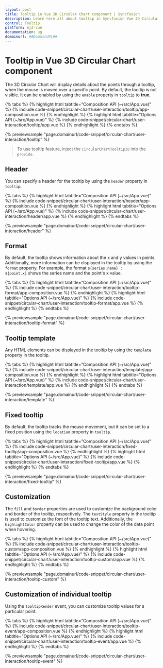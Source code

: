 ```yaml
---
layout: post
title: Tooltip in Vue 3D Circular Chart component | Syncfusion
description: Learn here all about tooltip in Syncfusion Vue 3D Circular Chart component of Syncfusion Essential JS 2 and more.
control: Tooltip 
platform: ej2-vue
documentation: ug
domainurl: ##DomainURL##
---
```


# Tooltip in Vue 3D Circular Chart component

The 3D Circular Chart will display details about the points through a tooltip, when the mouse is moved over a specific point. By default, the tooltip is not visible. It can be enabled by using the `enable` property in `tooltip` to **true**.

{% tabs %}
{% highlight html tabtitle="Composition API (~/src/App.vue)" %}
{% include code-snippet/circular-chart/user-interaction/tooltip/app-composition.vue %}
{% endhighlight %}
{% highlight html tabtitle="Options API (~/src/App.vue)" %}
{% include code-snippet/circular-chart/user-interaction/tooltip/app.vue %}
{% endhighlight %}
{% endtabs %}
        
{% previewsample "page.domainurl/code-snippet/circular-chart/user-interaction/tooltip" %}

>To use tooltip feature, inject the `CircularChartTooltip3D` into the `provide`.

## Header

You can specify a header for the tooltip by using the `header` property in `tooltip`.

{% tabs %}
{% highlight html tabtitle="Composition API (~/src/App.vue)" %}
{% include code-snippet/circular-chart/user-interaction/header/app-composition.vue %}
{% endhighlight %}
{% highlight html tabtitle="Options API (~/src/App.vue)" %}
{% include code-snippet/circular-chart/user-interaction/header/app.vue %}
{% endhighlight %}
{% endtabs %}
        
{% previewsample "page.domainurl/code-snippet/circular-chart/user-interaction/header" %}

## Format

By default, the tooltip shows information about the x and y values in points. Additionally, more information can be displayed in the tooltip by using the `format` property. For example, the format `${series.name} : ${point.x}` shows the series name and the point's x value.

{% tabs %}
{% highlight html tabtitle="Composition API (~/src/App.vue)" %}
{% include code-snippet/circular-chart/user-interaction/tooltip-format/app-composition.vue %}
{% endhighlight %}
{% highlight html tabtitle="Options API (~/src/App.vue)" %}
{% include code-snippet/circular-chart/user-interaction/tooltip-format/app.vue %}
{% endhighlight %}
{% endtabs %}
        
{% previewsample "page.domainurl/code-snippet/circular-chart/user-interaction/tooltip-format" %}

## Tooltip template

Any HTML elements can be displayed in the tooltip by using the `template` property in the tooltip.

{% tabs %}
{% highlight html tabtitle="Composition API (~/src/App.vue)" %}
{% include code-snippet/circular-chart/user-interaction/template/app-composition.vue %}
{% endhighlight %}
{% highlight html tabtitle="Options API (~/src/App.vue)" %}
{% include code-snippet/circular-chart/user-interaction/template/app.vue %}
{% endhighlight %}
{% endtabs %}
        
{% previewsample "page.domainurl/code-snippet/circular-chart/user-interaction/template" %}

## Fixed tooltip

By default, the tooltip tracks the mouse movement, but it can be set to a fixed position using the `location` property in `tooltip`.

{% tabs %}
{% highlight html tabtitle="Composition API (~/src/App.vue)" %}
{% include code-snippet/circular-chart/user-interaction/fixed-tooltip/app-composition.vue %}
{% endhighlight %}
{% highlight html tabtitle="Options API (~/src/App.vue)" %}
{% include code-snippet/circular-chart/user-interaction/fixed-tooltip/app.vue %}
{% endhighlight %}
{% endtabs %}
        
{% previewsample "page.domainurl/code-snippet/circular-chart/user-interaction/fixed-tooltip" %}

## Customization

The `fill` and `border` properties are used to customize the background color and border of the tooltip, respectively. The `textStyle` property in the tooltip is used to customize the font of the tooltip text. Additionally, the `highlightColor` property can be used to change the color of the data point when hovering.

{% tabs %}
{% highlight html tabtitle="Composition API (~/src/App.vue)" %}
{% include code-snippet/circular-chart/user-interaction/tooltip-custom/app-composition.vue %}
{% endhighlight %}
{% highlight html tabtitle="Options API (~/src/App.vue)" %}
{% include code-snippet/circular-chart/user-interaction/tooltip-custom/app.vue %}
{% endhighlight %}
{% endtabs %}
        
{% previewsample "page.domainurl/code-snippet/circular-chart/user-interaction/tooltip-custom" %}

## Customization of individual tooltip

Using the `tooltipRender` event, you can customize tooltip values for a particular point.

{% tabs %}
{% highlight html tabtitle="Composition API (~/src/App.vue)" %}
{% include code-snippet/circular-chart/user-interaction/tooltip-event/app-composition.vue %}
{% endhighlight %}
{% highlight html tabtitle="Options API (~/src/App.vue)" %}
{% include code-snippet/circular-chart/user-interaction/tooltip-event/app.vue %}
{% endhighlight %}
{% endtabs %}
        
{% previewsample "page.domainurl/code-snippet/circular-chart/user-interaction/tooltip-event" %}
